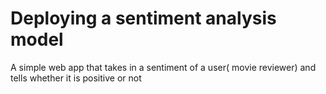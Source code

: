 # Deploying a sentiment analysis model
A simple web app that takes in a sentiment of a user( movie reviewer) and tells whether it is positive or not
